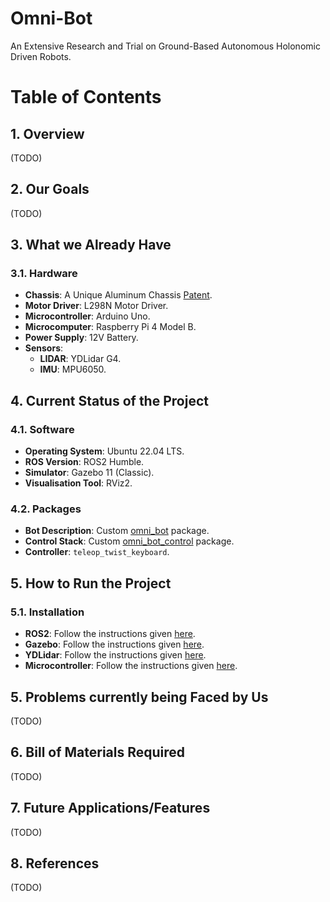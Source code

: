 # Omni-Bot
An Extensive Research and Trial on Ground-Based Autonomous Holonomic Driven Robots.

# Table of Contents
## 1. Overview
(TODO)
## 2. Our Goals
(TODO)
## 3. What we Already Have
### 3.1. Hardware
- **Chassis**: A Unique Aluminum Chassis [Patent](README.md).
- **Motor Driver**: L298N Motor Driver.
- **Microcontroller**: Arduino Uno.
- **Microcomputer**: Raspberry Pi 4 Model B.
- **Power Supply**: 12V Battery.
- **Sensors**: 
  - **LIDAR**: YDLidar G4.
  - **IMU**: MPU6050.
## 4. Current Status of the Project
### 4.1. Software
- **Operating System**: Ubuntu 22.04 LTS.
- **ROS Version**: ROS2 Humble.
- **Simulator**: Gazebo 11 (Classic).
- **Visualisation Tool**: RViz2.
### 4.2. Packages
- **Bot Description**: Custom [omni_bot](README.md) package.
- **Control Stack**: Custom [omni_bot_control](README.md) package.
- **Controller**: `teleop_twist_keyboard`.
## 5. How to Run the Project
### 5.1. Installation
- **ROS2**: Follow the instructions given [here](README.md).
- **Gazebo**: Follow the instructions given [here](README.md).
- **YDLidar**: Follow the instructions given [here](README.md).
- **Microcontroller**: Follow the instructions given [here](README.md).
## 5. Problems currently being Faced by Us
(TODO)
## 6. Bill of Materials Required
(TODO)
## 7. Future Applications/Features
(TODO)
## 8. References
(TODO)
